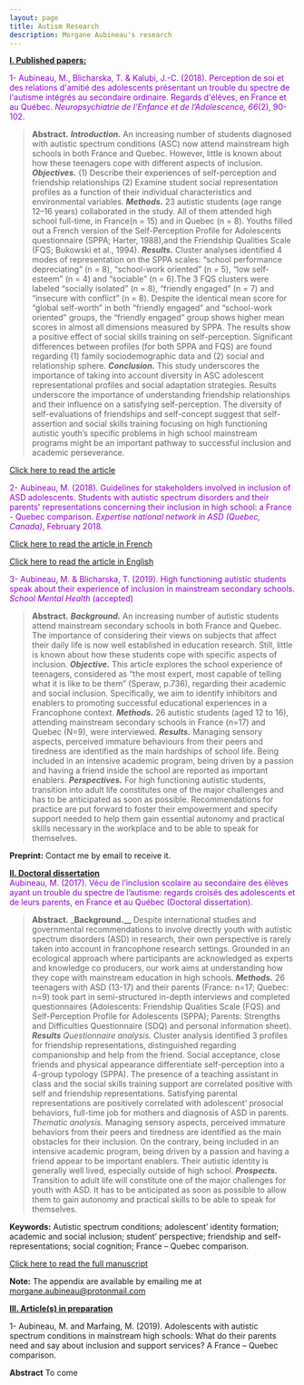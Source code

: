 ```yaml
---
layout: page
title: Autism Research
description: Morgane Aubineau's research
---
```

<span style="color:GreenSea"><ins>**I. Published papers:**</ins></span>

<span style="color:DarkViolet">1- Aubineau, M., Blicharska, T. & Kalubi, J.-C. (2018). Perception de soi et des relations d'amitié des adolescents présentant un trouble du spectre de l'autisme intégrés au secondaire ordinaire. Regards d'élèves, en France et au Québec. *Neuropsychiatrie de l’Enfance et de l’Adolescence, 66*(2), 90-102.</span>

>**Abstract.** _**Introduction.**_ An increasing number of students diagnosed with autistic spectrum conditions (ASC) now attend mainstream high schools in both France and Quebec. However, little is known about how these teenagers cope with different aspects of inclusion. _**Objectives.**_ (1) Describe their experiences of self-perception and friendship relationships (2) Examine student social representation profiles as a function of their individual characteristics and environmental variables. _**Methods.**_ 23 autistic students (age range 12–16 years) collaborated in the study. All of them attended high school full-time, in France(n = 15) and in Quebec (n = 8). Youths filled out a French version of the Self-Perception Profile for Adolescents questionnaire (SPPA; Harter, 1988),and the Friendship Qualities Scale (FQS; Bukowski et al., 1994). _**Results.**_ Cluster analyses identified 4 modes of representation on the SPPA scales: “school performance depreciating” (n = 8), “school-work oriented” (n = 5), “low self-esteem” (n = 4) and “sociable” (n = 6).The 3 FQS clusters were labeled “socially isolated” (n = 8), “friendly engaged” (n = 7) and “insecure with conflict” (n = 8). Despite the identical mean score for “global self-worth” in both “friendly engaged” and “school-work oriented” groups, the “friendly engaged” group shows higher mean scores in almost all dimensions measured by SPPA. The results show a positive effect of social skills training on self-perception. Significant differences between profiles (for both SPPA and FQS) are found regarding (1) family sociodemographic data and (2) social and relationship sphere. _**Conclusion.**_ This study underscores the importance of taking into account diversity in ASC adolescent representational profiles and social adaptation strategies. Results underscore the importance of understanding friendship relationships and their influence on a satisfying self-perception. The diversity of self-evaluations of friendships and self-concept suggest that self-assertion and social skills training focusing on high functioning autistic youth’s specific problems in high school mainstream programs might be an important pathway to successful inclusion and academic perseverance.

[Click here to read the article](https://hal.archives-ouvertes.fr/hal-01496855/document)

<span style="color:DarkViolet">2- Aubineau, M. (2018). Guidelines for stakeholders involved in inclusion of ASD adolescents. Students with autistic spectrum disorders and their parents' representations concerning their inclusion in high school: a France - Quebec comparison. *Expertise national network in ASD (Quebec, Canada)*, February 2018.</span>

[Click here to read the article in French](https://hal.archives-ouvertes.fr/hal-02075426/document)

[Click here to read the article in English](https://hal.archives-ouvertes.fr/hal-02075440/document)

<span style="color:DarkViolet">3- Aubineau, M. & Blicharska, T. (2019). High functioning autistic students speak about their experience of inclusion in mainstream secondary schools. *School Mental Health* (accepted)</span>

>**Abstract.** _**Background.**_ An increasing number of autistic students attend mainstream secondary schools in both France and Quebec. The importance of considering their views on subjects that affect their daily life is now well established in education research. Still, little is known about how these students cope with specific aspects of inclusion. _**Objective.**_ This article explores the school experience of teenagers, considered as “the most expert, most capable of telling what it is like to be them” (Speraw, p.736), regarding their academic and social inclusion. Specifically, we aim to identify inhibitors and enablers to promoting successful educational experiences in a Francophone context. _**Methods.**_ 26 autistic students (aged 12 to 16), attending mainstream secondary schools in France (n=17) and Quebec (N=9), were interviewed. _**Results.**_ Managing sensory aspects, perceived immature behaviours from their peers and tiredness are identified as the main hardships of school life. Being included in an intensive academic program, being driven by a passion and having a friend inside the school are reported as important enablers. _**Perspectives.**_ For high functioning autistic students, transition into adult life constitutes one of the major challenges and has to be anticipated as soon as possible. Recommendations for practice are put forward to foster their empowerment and specify support needed to help them gain essential autonomy and practical skills necessary in the workplace and to be able to speak for themselves. 

**Preprint:** Contact me by email to receive it.

<span style="color:GreenSea"><ins>**II. Doctoral dissertation**</ins></span><br>
<span style="color:DarkViolet">Aubineau, M. (2017). Vécu de l’inclusion scolaire au secondaire des élèves ayant un trouble du spectre de l’autisme: regards croisés des adolescents et de leurs parents, en France et au Québec (Doctoral dissertation).</span>

>**Abstract.** _**Background.__** Despite international studies and governmental recommendations to involve directly youth with autistic spectrum disorders (ASD) in research, their own perspective is rarely taken into account in francophone research settings. Grounded in an ecological approach where participants are acknowledged as experts and knowledge co producers, our work aims at understanding how they cope with mainstream education in high schools. _**Methods.**_ 26 teenagers with ASD (13-17) and their parents (France: n=17; Quebec: n=9) took part in semi-structured in-depth interviews and completed questionnaires (Adolescents: Friendship Qualities Scale (FQS) and Self-Perception Profile for Adolescents (SPPA); Parents: Strengths and Difficulties Questionnaire (SDQ) and personal information sheet). _**Results**_ _Questionnaire analysis._ Cluster analysis identified 3 profiles for friendship representations, distinguished regarding companionship and help from the friend. Social acceptance, close friends and physical appearance differentiate self-perception into a 4-group typology (SPPA). The presence of a teaching assistant in class and the social skills training support are correlated positive with self and friendship representations. Satisfying parental representations are positively correlated with adolescent’ prosocial behaviors, full-time job for mothers and diagnosis of ASD in parents. _Thematic analysis._ Managing sensory aspects, perceived immature behaviors from their peers and tiredness are identified as the main obstacles for their inclusion. On the contrary, being included in an intensive academic program, being driven by a passion and having a friend appear to be important enablers. Their autistic identity is generally well lived, especially outside of high school. _**Prospects.**_ Transition to adult life will constitute one of the major challenges for youth with ASD. It has to be anticipated as soon as possible to allow them to gain autonomy and practical skills to be able to speak for themselves. 

**Keywords:** Autistic spectrum conditions; adolescent’ identity formation; academic and social inclusion; student’ perspective; friendship and self-representations; social cognition; France – Quebec comparison.

[Click here to read the full manuscript](https://hal.archives-ouvertes.fr/tel-01884074/document)

**Note:** The appendix are available by emailing me at morgane.aubineau@protonmail.com

<span style="color:GreenSea"><ins>**III. Article(s) in preparation**</ins></span>

1- Aubineau, M. and Marfaing, M. (2019). Adolescents with autistic spectrum conditions in mainstream high schools: What do their parents need and say about inclusion and support services? A France – Quebec comparison. 

**Abstract** To come

<!-- Note: this is how to write a comment in HTML. Everything in here won't show up on your webpage.-->

<!--
To increase the size of the title, use fewer # in front of the paper title.
To decrease the size of the title, use more #.
To remove the italics, remove the * before and after the description
To remove the underline from the title, remove the <u> tags (<u> and </u>)
-->
